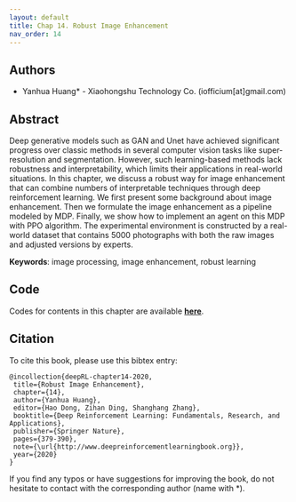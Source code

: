 ```yaml
---
layout: default
title: Chap 14. Robust Image Enhancement
nav_order: 14
---
```


## Authors

- Yanhua Huang* - Xiaohongshu Technology Co. (iofficium[at]gmail.com)

## Abstract

Deep generative models  such as GAN and Unet have achieved significant progress over classic methods in several computer vision tasks like super-resolution and segmentation. However, such learning-based methods lack robustness and interpretability, which limits their applications in real-world situations. In this chapter, we discuss a robust way for image enhancement that can combine numbers of interpretable techniques through deep reinforcement learning. We first present some background about image enhancement. Then we formulate the image enhancement as a pipeline modeled by MDP. Finally, we show how to implement an agent on this MDP with PPO algorithm. The experimental environment is constructed by a real-world dataset that contains 5000 photographs with both the raw images and adjusted versions by experts.

**Keywords**: image processing, image enhancement, robust learning

## Code 

Codes for contents in this chapter are available [**here**](https://github.com/deep-reinforcement-learning-book/Chapter14-Robust-Image-Enhancement).

## Citation

To cite this book, please use this bibtex entry:

```
@incollection{deepRL-chapter14-2020,
 title={Robust Image Enhancement},
 chapter={14},
 author={Yanhua Huang},
 editor={Hao Dong, Zihan Ding, Shanghang Zhang},
 booktitle={Deep Reinforcement Learning: Fundamentals, Research, and Applications},
 publisher={Springer Nature},
 pages={379-390},
 note={\url{http://www.deepreinforcementlearningbook.org}},
 year={2020}
}
```



If you find any typos or have suggestions for improving the book, do not hesitate to contact with the corresponding author (name with *).